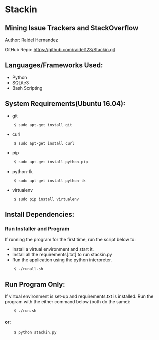 
# Stackin

## Mining Issue Trackers and StackOverflow

Author: Raidel Hernandez

GitHub Repo: https://github.com/raidel123/Stackin.git

## Languages/Frameworks Used:
* Python
* SQLite3
* Bash Scripting

## System Requirements(Ubuntu 16.04):
* git
```
    $ sudo apt-get install git
```
* curl
```
    $ sudo apt-get install curl
```
* pip
```
    $ sudo apt-get install python-pip
```
* python-tk
```
    $ sudo apt-get install python-tk
```
* virtualenv
```
    $ sudo pip install virtualenv
```

## Install Dependencies:

### Run Installer and Program
If running the program for the first time, run the script below to:
* Install a virtual environment and start it.
* Install all the requirements[.txt] to run stackin.py
* Run the application using the python interpreter.

```
    $ ./runall.sh
```

## Run Program Only:

If  virtual environment is set-up and requirements.txt is installed.
Run the program with the either command below (both do the same):  

```
    $ ./run.sh
```

#### or:

```
    $ python stackin.py
```

